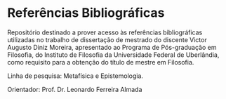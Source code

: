 # Referências Bibliográficas

Repositório destinado a prover acesso às referências bibliográficas utilizadas no trabalho de dissertação de mestrado do discente Victor Augusto Diniz Moreira,
apresentado ao Programa de Pós-graduação em Filosofia, do Instituto de Filosofia da Universidade Federal de Uberlândia, como 
requisito para a obtenção do título de mestre em Filosofia.

Linha de pesquisa: Metafísica e Epistemologia.

Orientador: Prof. Dr. Leonardo Ferreira Almada
